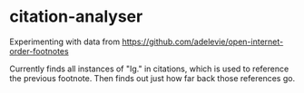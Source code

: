 # citation-analyser
Experimenting with data from https://github.com/adelevie/open-internet-order-footnotes

Currently finds all instances of "Ig." in citations, which is used to reference the previous footnote. Then finds out just how far back those references go.
